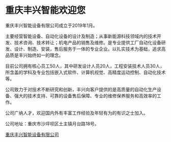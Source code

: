 # 重庆丰兴智能欢迎您


重庆丰兴智能设备有限公司成立于2019年1月。

主要经营智能设备、自动化设备的设计及制造；从事新能源科技领域内的技术开发、技术咨询、技术转让；机电产品的销售及维修。是专业提供工厂自动化设备研发、设计、制造、安装，售后服务于一体的专业企业。以扎实技术为基础，追求高品质是丰兴始终如一的理念。

目前公司拥有核心员工50人，其中研发设计人员20人，工程安装技术人员30人，所含盖的学科及专业包括嵌入式软件、计算机视觉、高精度运动控制、自动化技术等。

公司致力于对技术不断研究和创新，丰兴向客户提供的是高质量的自动化生产设备、强大的技术支持、可靠的设备售后保障、专业的维修保养服务和高效率的工作。

公司广纳人才，欢迎国内外有丰富工作经验及年轻有为的有识之士加入。

公司地址：重庆市沙坪坝区土主镇月台路18号。

[重庆丰兴智能设备有限公司](http://www.023001.com/qiye/9220963.html)



